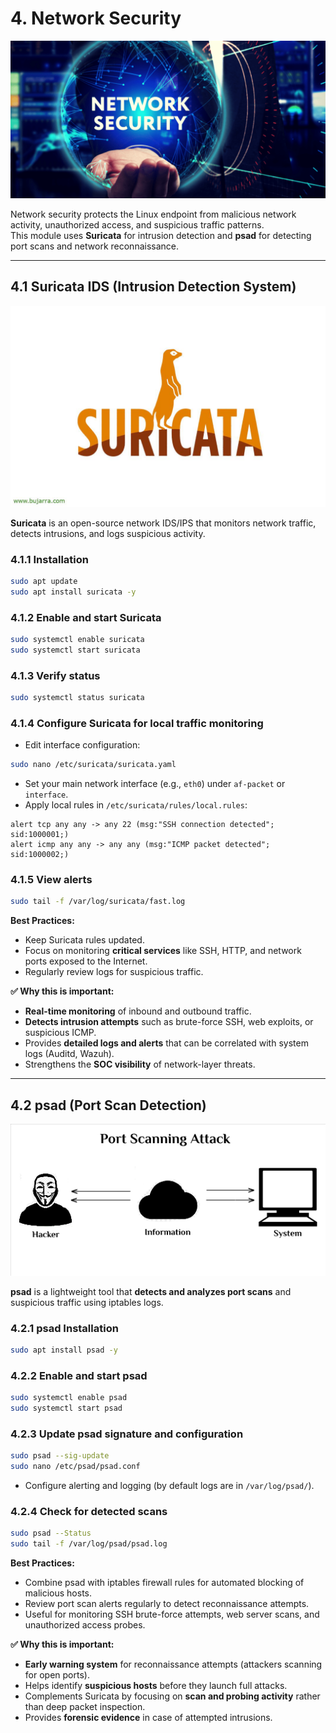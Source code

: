 # 4. Network Security

![Network Security](images/network_security.png)

Network security protects the Linux endpoint from malicious network activity, unauthorized access, and suspicious traffic patterns.  
This module uses **Suricata** for intrusion detection and **psad** for detecting port scans and network reconnaissance.

---

## 4.1 Suricata IDS (Intrusion Detection System)

![Suricata](images/suricata.jpg)

**Suricata** is an open-source network IDS/IPS that monitors network traffic, detects intrusions, and logs suspicious activity.

### 4.1.1 Installation

```bash
sudo apt update
sudo apt install suricata -y
```

### 4.1.2 Enable and start Suricata

```bash
sudo systemctl enable suricata
sudo systemctl start suricata
```

### 4.1.3 Verify status

```bash
sudo systemctl status suricata
```

### 4.1.4 Configure Suricata for local traffic monitoring

- Edit interface configuration:
```bash
sudo nano /etc/suricata/suricata.yaml
```

- Set your main network interface (e.g., `eth0`) under `af-packet` or `interface`.
- Apply local rules in `/etc/suricata/rules/local.rules`:
```text
alert tcp any any -> any 22 (msg:"SSH connection detected"; sid:1000001;)
alert icmp any any -> any any (msg:"ICMP packet detected"; sid:1000002;)
```

### 4.1.5 View alerts

```bash
sudo tail -f /var/log/suricata/fast.log
```

**Best Practices:**

- Keep Suricata rules updated.
- Focus on monitoring **critical services** like SSH, HTTP, and network ports exposed to the Internet.
- Regularly review logs for suspicious traffic.

**✅ Why this is important:**
- **Real-time monitoring** of inbound and outbound traffic.  
- **Detects intrusion attempts** such as brute-force SSH, web exploits, or suspicious ICMP.  
- Provides **detailed logs and alerts** that can be correlated with system logs (Auditd, Wazuh).  
- Strengthens the **SOC visibility** of network-layer threats.  


---

## 4.2 psad (Port Scan Detection)

![Port Scan](images/port_scanning.png)

**psad** is a lightweight tool that **detects and analyzes port scans** and suspicious traffic using iptables logs.

### 4.2.1 psad Installation

```bash
sudo apt install psad -y
```

### 4.2.2 Enable and start psad

```bash
sudo systemctl enable psad
sudo systemctl start psad
```

### 4.2.3 Update psad signature and configuration

```bash
sudo psad --sig-update
sudo nano /etc/psad/psad.conf
```
- Configure alerting and logging (by default logs are in `/var/log/psad/`).

### 4.2.4 Check for detected scans

```bash
sudo psad --Status
sudo tail -f /var/log/psad/psad.log
```

**Best Practices:**

- Combine psad with iptables firewall rules for automated blocking of malicious hosts.
- Review port scan alerts regularly to detect reconnaissance attempts.
- Useful for monitoring SSH brute-force attempts, web server scans, and unauthorized access probes.

**✅ Why this is important:**
- **Early warning system** for reconnaissance attempts (attackers scanning for open ports).  
- Helps identify **suspicious hosts** before they launch full attacks.  
- Complements Suricata by focusing on **scan and probing activity** rather than deep packet inspection.  
- Provides **forensic evidence** in case of attempted intrusions.  